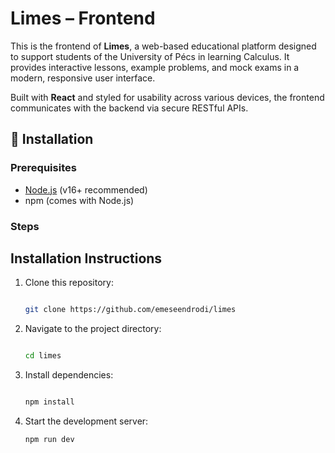 # Limes – Frontend

This is the frontend of **Limes**, a web-based educational platform designed to support students of the University of Pécs in learning Calculus. It provides interactive lessons, example problems, and mock exams in a modern, responsive user interface.

Built with **React** and styled for usability across various devices, the frontend communicates with the backend via secure RESTful APIs.

## 🔧 Installation

### Prerequisites
- [Node.js](https://nodejs.org/) (v16+ recommended)
- npm (comes with Node.js)

### Steps

## Installation Instructions
1. Clone this repository:
   ```bash

   git clone https://github.com/emeseendrodi/limes
2. Navigate to the project directory:
    ```bash

    cd limes

3. Install dependencies:
    ```bash

    npm install
4. Start the development server:
    ```bash
    npm run dev



